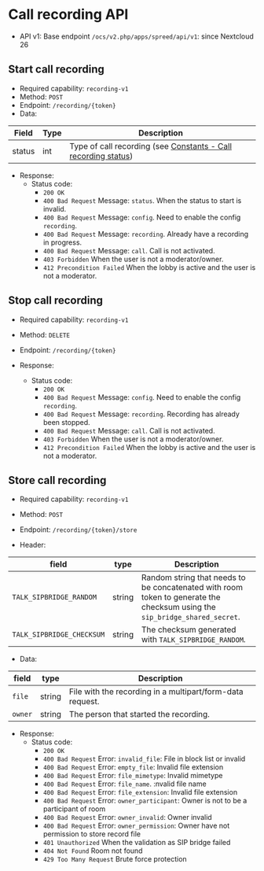 # Call recording API

* API v1: Base endpoint `/ocs/v2.php/apps/spreed/api/v1`: since Nextcloud 26

## Start call recording

* Required capability: `recording-v1`
* Method: `POST`
* Endpoint: `/recording/{token}`
* Data:

| Field  | Type | Description                                                                                          |
| ------ | ---- | ---------------------------------------------------------------------------------------------------- |
| status | int  | Type of call recording (see [Constants - Call recording status](constants.md#call-recording-status)) |

* Response:
    - Status code:
        + `200 OK`
        + `400 Bad Request` Message: `status`. When the status to start is invalid.
        + `400 Bad Request` Message: `config`. Need to enable the config `recording`.
        + `400 Bad Request` Message: `recording`. Already have a recording in progress.
        + `400 Bad Request` Message: `call`. Call is not activated.
        + `403 Forbidden` When the user is not a moderator/owner.
        + `412 Precondition Failed` When the lobby is active and the user is not a moderator.

## Stop call recording

* Required capability: `recording-v1`
* Method: `DELETE`
* Endpoint: `/recording/{token}`

* Response:
    - Status code:
        + `200 OK`
        + `400 Bad Request` Message: `config`. Need to enable the config `recording`.
        + `400 Bad Request` Message: `recording`. Recording has already been stopped.
        + `400 Bad Request` Message: `call`. Call is not activated.
        + `403 Forbidden` When the user is not a moderator/owner.
        + `412 Precondition Failed` When the lobby is active and the user is not a moderator.

## Store call recording

* Required capability: `recording-v1`
* Method: `POST`
* Endpoint: `/recording/{token}/store`

* Header:

| field                     | type   | Description                                                                                                                |
| ------------------------- | ------ | -------------------------------------------------------------------------------------------------------------------------- |
| `TALK_SIPBRIDGE_RANDOM`   | string | Random string that needs to be concatenated with room token to generate the checksum using the `sip_bridge_shared_secret`. |
| `TALK_SIPBRIDGE_CHECKSUM` | string | The checksum generated with `TALK_SIPBRIDGE_RANDOM`.                                                                       |

* Data:

| field   | type   | Description                                               |
| ------- | ------ | --------------------------------------------------------- |
| `file`  | string | File with the recording in a multipart/form-data request. |
| `owner` | string | The person that started the recording.                    |

* Response:
    - Status code:
        + `200 OK`
        + `400 Bad Request` Error: `invalid_file`: File in block list or invalid
        + `400 Bad Request` Error: `empty_file`: Invalid file extension
        + `400 Bad Request` Error: `file_mimetype`: Invalid mimetype
        + `400 Bad Request` Error: `file_name`. :nvalid file name
        + `400 Bad Request` Error: `file_extension`: Invalid file extension
        + `400 Bad Request` Error: `owner_participant`: Owner is not to be a participant of room
        + `400 Bad Request` Error: `owner_invalid`: Owner invalid
        + `400 Bad Request` Error: `owner_permission`: Owner have not permission to store record file
        + `401 Unauthorized` When the validation as SIP bridge failed
        + `404 Not Found` Room not found
        + `429 Too Many Request` Brute force protection

